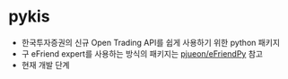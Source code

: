 # pykis
- 한국투자증권의 신규 Open Trading API를 쉽게 사용하기 위한 python 패키지 
- 구 eFriend expert를 사용하는 방식의 패키지는 [pjueon/eFriendPy](https://github.com/pjueon/eFriendPy) 참고
- 현재 개발 단계
